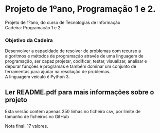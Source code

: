 # Projeto de 1ºano, Programação 1 e 2.
Projeto de 1ºano, do curso de Tecnologias de Informação <br>
Cadeira: Programação 1 e 2 

### Objetivo da Cadeira
Desenvolver a capacidade de resolver de problemas com recurso a algoritmos e métodos de programação através de uma linguagem de programação, ser capaz projetar, codificar, testar, visualizar, analisar e depurar funções e programas e também dominar um conjunto de ferramentas para ajudar na resolução de problemas. <br>
A linguagem veículo é Python 3.

## Ler README.pdf para mais informações sobre o projeto
Esta versão contém apenas 250 linhas no ficheiro csv, por limite de tamanho de ficheiros no GitHub <br>

Nota final: 17 valores.
